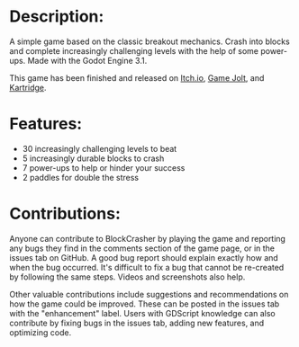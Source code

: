 ﻿# Description:

A simple game based on the classic breakout mechanics. Crash into blocks and complete increasingly challenging levels with the help of some power-ups. Made with the Godot Engine 3.1.

This game has been finished and released on [Itch.io](https://plaincrown.itch.io/), [Game Jolt](https://gamejolt.com/@PlainCrown/games), and [Kartridge](https://www.kartridge.com/profiles/PlainCrown/developed-games).

# Features:
* 30 increasingly challenging levels to beat
* 5 increasingly durable blocks to crash
* 7 power-ups to help or hinder your success
* 2 paddles for double the stress

# Contributions:

Anyone can contribute to BlockCrasher by playing the game and reporting any bugs they find in the comments section of the game page, or in the issues tab on GitHub. A good bug report should explain exactly how and when the bug occurred. It's difficult to fix a bug that cannot be re-created by following the same steps. Videos and screenshots also help.

Other valuable contributions include suggestions and recommendations on how the game could be improved. These can be posted in the issues tab with the "enhancement" label. Users with GDScript knowledge can also contribute by fixing bugs in the issues tab, adding new features, and optimizing code.
